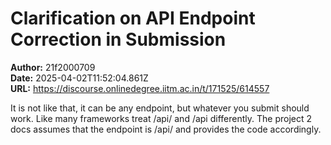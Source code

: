 # Clarification on API Endpoint Correction in Submission

**Author:** 21f2000709  
**Date:** 2025-04-02T11:52:04.861Z  
**URL:** https://discourse.onlinedegree.iitm.ac.in/t/171525/614557

It is not like that, it can be any endpoint, but whatever you submit should work. Like many frameworks treat /api/ and /api differently.
The project 2 docs assumes that the endpoint is /api/ and provides the code accordingly.
